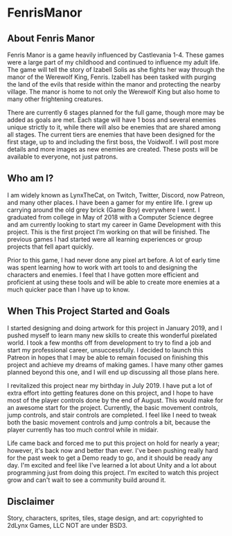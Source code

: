# FenrisManor
## About Fenris Manor

Fenris Manor is a game heavily influenced by Castlevania 1-4. These games were a large part of my childhood and continued to influence my adult life. The game will tell the story of Izabell Solis as she fights her way through the manor of the Werewolf King, Fenris. Izabell has been tasked with purging the land of the evils that reside within the manor and protecting the nearby village. The manor is home to not only the Werewolf King but also home to many other frightening creatures.

There are currently 6 stages planned for the full game, though more may be added as goals are met. Each stage will have 1 boss and several enemies unique strictly to it, while there will also be enemies that are shared among all stages. The current tiers are enemies that have been designed for the first stage, up to and including the first boss, the Voidwolf. I will post more details and more images as new enemies are created. These posts will be available to everyone, not just patrons.

## Who am I?

I am widely known as LynxTheCat, on Twitch, Twitter, Discord, now Patreon, and many other places. I have been a gamer for my entire life. I grew up carrying around the old grey brick (Game Boy) everywhere I went. I graduated from college in May of 2018 with a Computer Science degree and am currently looking to start my career in Game Development with this project. This is the first project I’m working on that will be finished. The previous games I had started were all learning experiences or group projects that fell apart quickly.

Prior to this game, I had never done any pixel art before. A lot of early time was spent learning how to work with art tools to and designing the characters and enemies. I feel that I have gotten more efficient and proficient at using these tools and will be able to create more enemies at a much quicker pace than I have up to know.

## When This Project Started and Goals

I started designing and doing artwork for this project in January 2019, and I pushed myself to learn many new skills to create this wonderful pixelated world. I took a few months off from development to try to find a job and start my professional career, unsuccessfully. I decided to launch this Patreon in hopes that I may be able to remain focused on finishing this project and achieve my dreams of making games. I have many other games planned beyond this one, and I will end up discussing all those plans here.

I revitalized this project near my birthday in July 2019. I have put a lot of extra effort into getting features done on this project, and I hope to have most of the player controls done by the end of August. This would make for an awesome start for the project. Currently, the basic movement controls, jump controls, and stair controls are completed. I feel like I need to tweak both the basic movement controls and jump controls a bit, because the player currently has too much control while in midair.

Life came back and forced me to put this project on hold for nearly a year; however, it's back now and better than ever. I've been pushing really hard for the past week to get a Demo ready to go, and it should be ready any day. I'm excited and feel like I've learned a lot about Unity and a lot about programming just from doing this project. I'm excited to watch this project grow and can't wait to see a community build around it.

## Disclaimer

Story, characters, sprites, tiles, stage design, and art: copyrighted to 2dLynx Games, LLC NOT are under BSD3.
